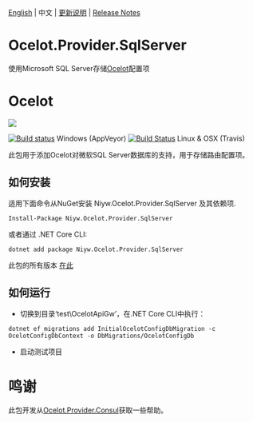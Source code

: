 [English](README.md) | 中文 | [更新说明](ReleaseNotes.md) | [Release Notes](ReleaseNotes.en-US.md)
# Ocelot.Provider.SqlServer
使用Microsoft SQL Server存储[Ocelot](http://threemammals.com/ocelot)配置项

# Ocelot

[<img src="http://threemammals.com/images/ocelot_logo.png">](http://threemammals.com/ocelot)

[![Build status](https://ci.appveyor.com/api/projects/status/jmkqqg6i24dx1crc?svg=true)](https://ci.appveyor.com/project/TomPallister/ocelot-provider-consul)
Windows (AppVeyor)
[![Build Status](https://travis-ci.org/ThreeMammals/Ocelot.Provider.Consul.svg?branch=develop)](https://travis-ci.org/ThreeMammals/Ocelot.Provider.Consul) Linux & OSX (Travis)

此包用于添加Ocelot对微软SQL Server数据库的支持，用于存储路由配置项。

## 如何安装

适用下面命令从NuGet安装 Niyw.Ocelot.Provider.SqlServer 及其依赖项. 

`Install-Package Niyw.Ocelot.Provider.SqlServer`

或者通过 .NET Core CLI:

`dotnet add package Niyw.Ocelot.Provider.SqlServer`

此包的所有版本 [在此](https://www.nuget.org/packages/Niyw.Ocelot.Provider.SqlServer/)

## 如何运行
- 切换到目录‘test\OcelotApiGw’，在.NET Core CLI中执行：

`dotnet ef migrations add InitialOcelotConfigDbMigration -c OcelotConfigDbContext -o DbMigrations/OcelotConfigDb`

- 启动测试项目

# 鸣谢
此包开发从[Ocelot.Provider.Consul](https://github.com/ThreeMammals/Ocelot.Provider.Consul)获取一些帮助。